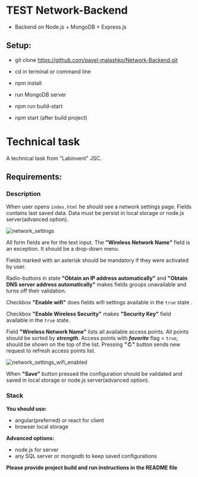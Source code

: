 # TEST Network-Backend

* Backend on Node.js + MongoDB + Express.js

## Setup:

- git clone https://github.com/pavel-malashko/Network-Backend.git

- cd in terminal or command line

- npm install

- run MongoDB server

- npm run build-start

- npm start (after build project)




# Technical task

A technical task from "Labinvent" JSC.

## Requirements: 


### Description

When user opens `index.html` he should see a network settings page. Fields contains last saved data. 
Data must be persist in local storage or node.js server(advanced option).

![network_settings](https://user-images.githubusercontent.com/35889544/56999561-4e1a1f00-6bb8-11e9-9070-c8fc089b55f2.png)


All form fields are for the text input. The **"Wireless Network Name"** field is an exception. It should be a drop-down menu.

Fields marked with an asterisk should be mandatory if they were activated by user.

Radio-buttons in state **"Obtain an IP address automatically"** and **"Obtain DNS server address automatically"** makes fields groups 
unavailable and turns off their validation.

Checkbox **"Enable wifi"** does fields wifi settings available in the `true` state .

Checkbox **"Enable Wireless Security"** makes **"Security Key"** field available in the `true` state.

Field **"Wireless Network Name"** lists all available access points.
All points should be sorted by *__strength__*. Access points with *__favorite__* flag = `true`, should be shown on the top of the list.
Pressing **"&#x21bb;"** button sends new request to refresh access points list.

![network_settings_wifi_enabled](https://user-images.githubusercontent.com/35889544/56999576-625e1c00-6bb8-11e9-8ad6-ebe230cf7254.png)

When **"Save"** button pressed the configuration should be validated and saved in local storage or node.js server(advanced option).


### Stack

**You should use:**
* angular(preferred) or react for client
* browser local storage

**Advanced options:**
* node.js for server
* any SQL server or mongodb to keep saved configurations

**Please provide project build and run instructions in the README file**
